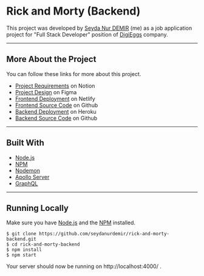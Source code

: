 # Rick and Morty (Backend)

This project was developed by [Seyda Nur DEMIR](https://github.com/seydanurdemir) (me) as a job application project for "Full Stack Developer" position of [DigiEggs](https://www.digieggs.com/) company.

---

## More About the Project

You can follow these links for more about this project.
- [Project Requirements](https://digieggs.notion.site/Digieggs-Full-Stack-Assessment-90c4bdd1138b452eb3e6f182c14e8505) on Notion
- [Project Design](https://www.figma.com/file/tj8fb05tixGzteV5kWKS7c/Rick-and-Morty---Digieggs-Assessment) on Figma
- [Frontend Deployment](https://xxx.netlify.app/) on Netlify
- [Frontend Source Code](https://github.com/seydanurdemir/rick-and-morty-frontend) on Github
- [Backend Deployment](https://xxx.heroku.com/) on Heroku
- [Backend Source Code](https://github.com/seydanurdemir/rick-and-morty-backend) on Github

---

## Built With

- [Node.js](https://nodejs.org/)
- [NPM](https://npmjs.org/)
- [Nodemon](https://nodemon.io/)
- [Apollo Server](https://www.apollographql.com/docs/apollo-server/)
- [GraphQL](https://graphql.org/)

---

## Running Locally

Make sure you have [Node.js](https://nodejs.org/) and the [NPM](https://npmjs.org/) installed.

    $ git clone https://github.com/seydanurdemir/rick-and-morty-backend.git
    $ cd rick-and-morty-backend
    $ npm install
    $ npm start

Your server should now be running on http://localhost:4000/ .